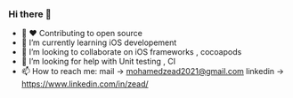 ### Hi there 👋

- 🔭 ❤ Contributing to open source 
- 🌱 I’m currently learning iOS developement
- 👯 I’m looking to collaborate on iOS frameworks , cocoapods
- 🤔 I’m looking for help with Unit testing , CI
- 📫 How to reach me: mail -> mohamedzead2021@gmail.com 
                      linkedin -> https://www.linkedin.com/in/zead/
